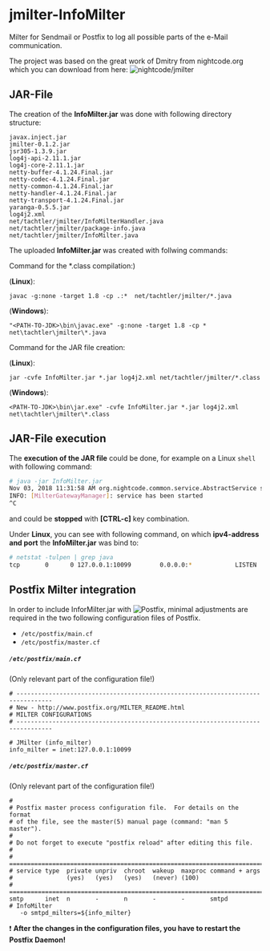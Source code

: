 # jmilter-InfoMilter
Milter for Sendmail or Postfix to log all possible parts of the e-Mail communication.

The project was based on the great work of Dmitry from nightcode.org which you can download from here: ![nightcode/jmilter](https://github.com/nightcode/jmilter)

## JAR-File
The creation of the **InfoMilter.jar** was done with following directory structure:
```
javax.inject.jar
jmilter-0.1.2.jar
jsr305-1.3.9.jar
log4j-api-2.11.1.jar
log4j-core-2.11.1.jar
netty-buffer-4.1.24.Final.jar
netty-codec-4.1.24.Final.jar
netty-common-4.1.24.Final.jar
netty-handler-4.1.24.Final.jar
netty-transport-4.1.24.Final.jar
yaranga-0.5.5.jar
log4j2.xml
net/tachtler/jmilter/InfoMilterHandler.java
net/tachtler/jmilter/package-info.java
net/tachtler/jmilter/InfoMilter.java
```

The uploaded **InfoMilter.jar** was created with follwing commands:

Command for the \*.class compilation:)

(**Linux**):
```
javac -g:none -target 1.8 -cp .:*  net/tachtler/jmilter/*.java
```
(**Windows**):
```
"<PATH-TO-JDK>\bin\javac.exe" -g:none -target 1.8 -cp *  net\tachtler\jmilter\*.java
```

Command for the JAR file creation:

(**Linux**):
```
jar -cvfe InfoMilter.jar *.jar log4j2.xml net/tachtler/jmilter/*.class
```
(**Windows**):
```
<PATH-TO-JDK>\bin\jar.exe" -cvfe InfoMilter.jar *.jar log4j2.xml net\tachtler\jmilter\*.class
```

## JAR-File execution
The **execution of the JAR file** could be done, for example on a Linux ```shell``` with following command:
```bash
# java -jar InfoMilter.jar 
Nov 03, 2018 11:31:58 AM org.nightcode.common.service.AbstractService started
INFO: [MilterGatewayManager]: service has been started
^C
```
and could be **stopped** with **[CTRL-c]** key combination.

Under **Linux**, you can see with following command, on which **ipv4-address and port** the **InfoMilter.jar** was bind to:
```bash
# netstat -tulpen | grep java
tcp       0      0 127.0.0.1:10099        0.0.0.0:*            LISTEN      1000       38821      2520/java
```

## Postfix Milter integration
In order to include InforMilter.jar with ![Postfix](http://www.postfix.org/), minimal adjustments are required in the two following configuration files of Postfix.
  - ```/etc/postfix/main.cf```
  - ```/etc/postfix/master.cf```

##### ```/etc/postfix/main.cf``` 
(Only relevant part of the configuration file!)
```
# --------------------------------------------------------------------------------
# New - http://www.postfix.org/MILTER_README.html
# MILTER CONFIGURATIONS
# --------------------------------------------------------------------------------

# JMilter (info_milter)
info_milter = inet:127.0.0.1:10099
```

##### ```/etc/postfix/master.cf```

(Only relevant part of the configuration file!)
```
#
# Postfix master process configuration file.  For details on the format
# of the file, see the master(5) manual page (command: "man 5 master").
#
# Do not forget to execute "postfix reload" after editing this file.
#
# ==========================================================================
# service type  private unpriv  chroot  wakeup  maxproc command + args
#               (yes)   (yes)   (yes)   (never) (100)
# ==========================================================================
smtp      inet  n       -       n       -       -       smtpd
# InfoMilter
   -o smtpd_milters=${info_milter}
```

:exclamation: **After the changes in the configuration files, you have to restart the Postfix Daemon!**
